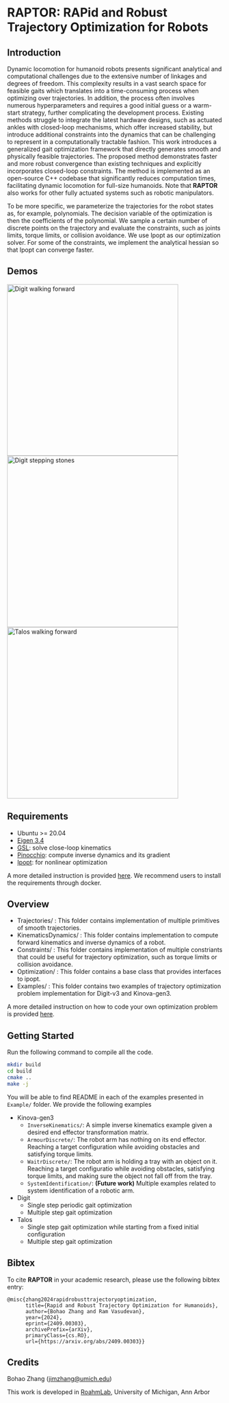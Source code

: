 # RAPTOR: RAPid and Robust Trajectory Optimization for Robots

## Introduction

Dynamic locomotion for humanoid robots presents significant analytical and computational challenges due to the extensive number of linkages and degrees of freedom. 
This complexity results in a vast search space for feasible gaits which translates into a time-consuming process when optimizing over trajectories. 
In addition, the process often involves numerous hyperparameters and requires a good initial guess or a warm-start strategy, further complicating the development process. 
Existing methods struggle to integrate the latest hardware designs, such as actuated ankles with closed-loop mechanisms, which offer increased stability, but introduce additional constraints into the dynamics that can be challenging to represent in a computationally tractable fashion. 
This work introduces a generalized gait optimization framework that directly generates smooth and physically feasible trajectories. 
The proposed method demonstrates faster and more robust convergence than existing techniques and explicitly incorporates closed-loop constraints. 
The method is implemented as an open-source C++ codebase that significantly reduces computation times, facilitating dynamic locomotion for full-size humanoids.
Note that **RAPTOR** also works for other fully actuated systems such as robotic manipulators.

To be more specific, we parameterize the trajectories for the robot states as, for example, polynomials.
The decision variable of the optimization is then the coefficients of the polynomial.
We sample a certain number of discrete points on the trajectory and evaluate the constraints, such as joints limits, torque limits, or collision avoidance.
We use Ipopt as our optimization solver.
For some of the constraints, we implement the analytical hessian so that Ipopt can converge faster.

## Demos
<img src="https://github.com/user-attachments/assets/6f0a94cd-9c90-4d8f-ad6a-e7de86b017b6" alt="Digit walking forward" width="400" height="400">

<img src="https://github.com/user-attachments/assets/7c715902-3192-43ca-83a2-33239c758bf9" alt="Digit stepping stones" width="400" height="400">

<img src="https://github.com/user-attachments/assets/a68ab768-917e-4f6f-bd9b-64f0f337c025" alt="Talos walking forward" width="400" height="400">

## Requirements
- Ubuntu >= 20.04
- [Eigen 3.4](https://eigen.tuxfamily.org/index.php?title=3.4)
- [GSL](https://www.gnu.org/software/gsl/): solve close-loop kinematics
- [Pinocchio](https://stack-of-tasks.github.io/pinocchio/download.html): compute inverse dynamics and its gradient
- [Ipopt](https://coin-or.github.io/Ipopt/INSTALL.html): for nonlinear optimization

A more detailed instruction is provided [here](Installation/README.md).
We recommend users to install the requirements through docker.

## Overview
 - Trajectories/ : This folder contains implementation of multiple primitives of smooth trajectories.
 - KinematicsDynamics/ : This folder contains implementation to compute forward kinematics and inverse dynamics of a robot.
 - Constraints/ : This folder contains implementation of multiple constriants that could be useful for trajectory optimization,
                  such as torque limits or collision avoidance.
 - Optimization/ : This folder contains a base class that provides interfaces to ipopt.  
 - Examples/ : This folder contains two examples of trajectory optimization problem implementation for Digit-v3 and Kinova-gen3.

A more detailed instruction on how to code your own optimization problem is provided [here](Coding/README.md).  
            
## Getting Started
Run the following command to compile all the code.
```bash
mkdir build
cd build
cmake ..
make -j
```

You will be able to find README in each of the examples presented in `Example/` folder.
We provide the following examples
 - Kinova-gen3
    - `InverseKinematics/`: A simple inverse kinematics example given a desired end effector transformation matrix.
    - `ArmourDiscrete/`: The robot arm has nothing on its end effector. Reaching a target configuration while avoiding obstacles and satisfying torque limits.
    - `WaitrDiscrete/`: The robot arm is holding a tray with an object on it. Reaching a target configuratio while avoiding obstacles, satisfying torque limits, and making sure the object not fall off from the tray.
    - `SystemIdentification/`: **(Future work)** Multiple examples related to system identification of a robotic arm. 
 - Digit
    - Single step periodic gait optimization
    - Multiple step gait optimization
 - Talos
    - Single step gait optimization while starting from a fixed initial configuration
    - Multiple step gait optimization

## Bibtex
To cite **RAPTOR** in your academic research, please use the following bibtex entry:
```
@misc{zhang2024rapidrobusttrajectoryoptimization,
	  title={Rapid and Robust Trajectory Optimization for Humanoids}, 
	  author={Bohao Zhang and Ram Vasudevan},
	  year={2024},
	  eprint={2409.00303},
	  archivePrefix={arXiv},
	  primaryClass={cs.RO},
	  url={https://arxiv.org/abs/2409.00303}}
```

## Credits
Bohao Zhang (jimzhang@umich.edu)

This work is developed in [RoahmLab](http://www.roahmlab.com/), University of Michigan, Ann Arbor
